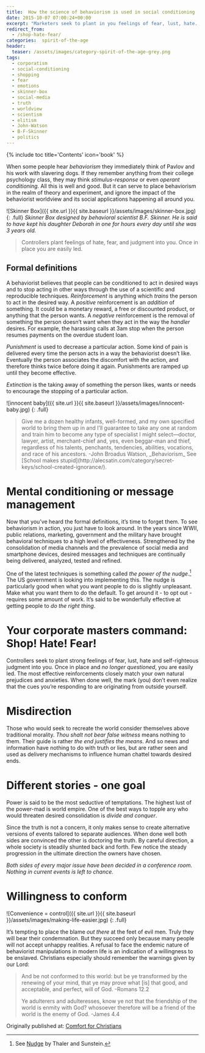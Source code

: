 ```yaml
---
title:  How the science of behaviorism is used in social conditioning
date: 2015-10-07 07:00:24+00:00
excerpt: "Marketers seek to plant in you feelings of fear, lust, hate.  The most effective reinforcements match your own prejudices and anxieties.  You won't even realize that the cues you’re responding to are originating from outside yourself."
redirect_from: 
  - /shop-hate-fear/ 
categories:  spirit-of-the-age
header:
  teaser: /assets/images/category-spirit-of-the-age-grey.png
tags:  
  - corporatism
  - social-conditioning
  - shopping
  - fear
  - emotions
  - skinner-box
  - social-media
  - truth
  - worldview
  - scientism
  - elitism
  - John-Watson
  - B-F-Skinner
  - politics
---
```

{% include toc title='Contents' icon='book' %}





When some people hear _behaviorism_ they immediately think of Pavlov and his work with slavering dogs.  If they remember anything from their college psychology class, they may think _stimulus-response_ or even _operant conditioning_.  All this is well and good.  But it can serve to place behaviorism in the realm of theory and experiment, and ignore the impact of the behaviorist worldview and its social applications happening all around you.

![Skinner Box]({{ site.url }}{{ site.baseurl }}/assets/images/skinner-box.jpg)
{: .full}
*Skinner Box designed by behavioral scientist B.F. Skinner.  He is said to have kept his daughter Deborah in one for hours every day until she was 3 years old.*

<blockquote>
  Controllers plant feelings of hate, fear, and judgment into you.  Once in place you are easily led.
</blockquote>

## Formal definitions

A behaviorist believes that people can be conditioned to act in desired ways and to stop acting in other ways through the use of a scientific and reproducible techniques.  _Reinforcement_ is anything which _trains_ the person to act in the desired way.  A _positive_ reinforcement is an _addition_ of something.  It could be a monetary reward, a free or discounted product, or anything that the person wants.  A _negative_ reinforcement is the removal of something the person doesn’t want when they act in the way the _handler_ desires.  For example, the harassing calls at 3am stop when the person resumes payments on the overdue student loan.

_Punishment_ is used to decrease a particular action.  Some kind of pain is delivered every time the person acts in a way the behaviorist doesn’t like.  Eventually the person associates the discomfort with the action, and therefore thinks twice before doing it again.  Punishments are ramped up until they become effective.

_Extinction_ is the taking away of something the person likes, wants or needs to encourage the stopping of a particular action.

![innocent baby]({{ site.url }}{{ site.baseurl }}/assets/images/innocent-baby.jpg)
{: .full}




<blockquote>
  Give me a dozen healthy infants, well-formed, and my own specified world to bring them up in and I’ll guarantee to take any one at random and train him to become any type of specialist I might select—doctor, lawyer, artist, merchant-chief and, yes, even beggar-man and thief, regardless of his talents, penchants, tendencies, abilities, vocations, and race of his ancestors. -John Broadus Watson, _Behaviorism_   See [School makes stupid](http://alecsatin.com/category/secret-keys/school-created-ignorance/).
</blockquote>





# Mental conditioning or message management



Now that you’ve heard the formal definitions, it’s time to forget them.  To see behaviorism in action, you just have to look around.  In the years since WWII, public relations, marketing, government and the military have brought behavioral techniques to a high level of effectiveness.  Strengthened by the consolidation of media channels and the prevalence of social media and smartphone devices, desired messages and techniques are continually being delivered, analyzed, tested and refined.

One of the latest techniques is something called _the power of the nudge_.[^fbae3627] The US government is looking into implementing this.  The nudge is particularly good when what you want people to do is slightly unpleasant.  Make what you want them to do the default.  To get around it - to opt out - requires some amount of work.  It’s said to be wonderfully effective at getting people to _do the right thing_.

[^fbae3627]: See [Nudge](https://www.goodreads.com/book/show/2527900.Nudge?) by Thaler and Sunstein.



# Your corporate masters command: Shop! Hate! Fear!



Controllers seek to plant strong feelings of fear, lust, hate and self-righteous judgment into you.  Once in place and _no longer questioned_, you are easily led.  The most effective reinforcements closely match your own natural prejudices and anxieties.  When done well, the mark (you) don’t even realize that the cues you’re responding to are originating from outside yourself.



# Misdirection



Those who would seek to recreate the world consider themselves above traditional morality.  _Thou shalt not bear false witness_ means nothing to them.  Their guide is rather _the end justifies the means_.  And so news and information have nothing to do with truth or lies, but are rather seen and used as delivery mechanisms to influence human chattel towards desired ends.



# Different stories - one goal



Power is said to be the most seductive of temptations.  The highest lust of the power-mad is world empire.  One of the best ways to topple any who would threaten desired consolidation is _divide and conquer_.

Since the truth is not a concern, it only makes sense to create alternative versions of events tailored to separate audiences.  When done well both sides are convinced the other is doctoring the truth.  By careful direction, a whole society is steadily shunted back and forth.  Few notice the steady progression in the ultimate direction the owners have chosen.

_Both sides of every major issue have been decided in a conference room.  Nothing in current events is left to chance._



# Willingness to conform


![Convenience = control]({{ site.url }}{{ site.baseurl }}/assets/images/making-life-easier.jpg)
{: .full}

It’s tempting to place the blame _out there_ at the feet of evil men.  Truly they will bear their condemnation.  But they succeed only because many people will not accept unhappy realities.  A refusal to face the endemic nature of behaviorist manipulations in modern life is an indication of a willingness to be enslaved.  Christians especially should remember the warnings given by our Lord:



<blockquote>
  And be not conformed to this world: but be ye transformed by the renewing of your mind, that ye may prove what [is] that good, and acceptable, and perfect, will of God. -Romans 12.2
  
  Ye adulterers and adulteresses, know ye not that the friendship of the world is enmity with God? whosoever therefore will be a friend of the world is the enemy of God. -James 4.4
</blockquote>

<div>Originally published at: <a href='http://www.alecsatin.com/'>Comfort for Christians</a></div>
